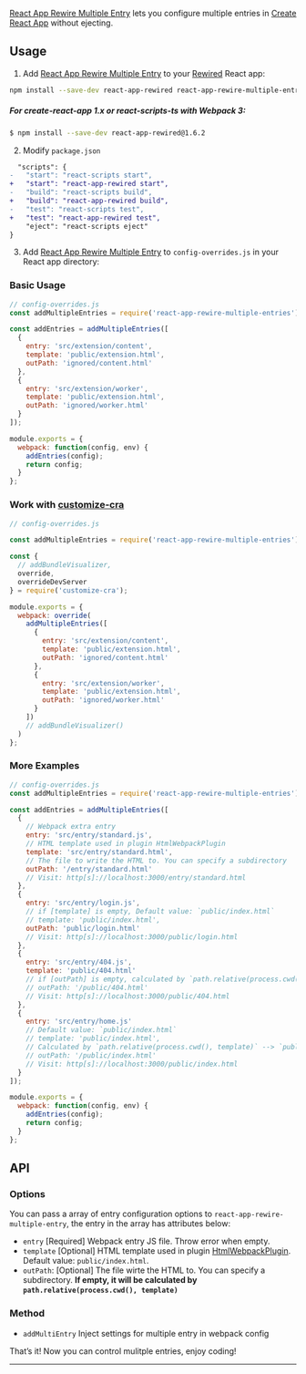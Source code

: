 [React App Rewire Multiple Entry] lets you configure multiple entries in [Create React App]
without ejecting.

## Usage

1. Add [React App Rewire Multiple Entry] to your [Rewired] React app:

```bash
npm install --save-dev react-app-rewired react-app-rewire-multiple-entry
```

##### For create-react-app 1.x or react-scripts-ts with Webpack 3:

```bash
$ npm install --save-dev react-app-rewired@1.6.2
```

2. Modify `package.json`

```diff
  "scripts": {
-   "start": "react-scripts start",
+   "start": "react-app-rewired start",
-   "build": "react-scripts build",
+   "build": "react-app-rewired build",
-   "test": "react-scripts test",
+   "test": "react-app-rewired test",
    "eject": "react-scripts eject"
}
```

3. Add [React App Rewire Multiple Entry] to `config-overrides.js` in your React app
   directory:

### Basic Usage

```js
// config-overrides.js
const addMultipleEntries = require('react-app-rewire-multiple-entries');

const addEntries = addMultipleEntries([
  {
    entry: 'src/extension/content',
    template: 'public/extension.html',
    outPath: 'ignored/content.html'
  },
  {
    entry: 'src/extension/worker',
    template: 'public/extension.html',
    outPath: 'ignored/worker.html'
  }
]);

module.exports = {
  webpack: function(config, env) {
    addEntries(config);
    return config;
  }
};
```

### Work with [customize-cra]

```js
// config-overrides.js

const addMultipleEntries = require('react-app-rewire-multiple-entries');

const {
  // addBundleVisualizer,
  override,
  overrideDevServer
} = require('customize-cra');

module.exports = {
  webpack: override(
    addMultipleEntries([
      {
        entry: 'src/extension/content',
        template: 'public/extension.html',
        outPath: 'ignored/content.html'
      },
      {
        entry: 'src/extension/worker',
        template: 'public/extension.html',
        outPath: 'ignored/worker.html'
      }
    ])
    // addBundleVisualizer()
  )
};
```

### More Examples

```js
// config-overrides.js
const addMultipleEntries = require('react-app-rewire-multiple-entries');

const addEntries = addMultipleEntries([
  {
    // Webpack extra entry
    entry: 'src/entry/standard.js',
    // HTML template used in plugin HtmlWebpackPlugin
    template: 'src/entry/standard.html',
    // The file to write the HTML to. You can specify a subdirectory
    outPath: '/entry/standard.html'
    // Visit: http[s]://localhost:3000/entry/standard.html
  },
  {
    entry: 'src/entry/login.js',
    // if [template] is empty, Default value: `public/index.html`
    // template: 'public/index.html',
    outPath: 'public/login.html'
    // Visit: http[s]://localhost:3000/public/login.html
  },
  {
    entry: 'src/entry/404.js',
    template: 'public/404.html'
    // if [outPath] is empty, calculated by `path.relative(process.cwd(), template)` --> `public/404.html`
    // outPath: '/public/404.html'
    // Visit: http[s]://localhost:3000/public/404.html
  },
  {
    entry: 'src/entry/home.js'
    // Default value: `public/index.html`
    // template: 'public/index.html',
    // Calculated by `path.relative(process.cwd(), template)` --> `public/index.html`
    // outPath: '/public/index.html'
    // Visit: http[s]://localhost:3000/public/index.html
  }
]);

module.exports = {
  webpack: function(config, env) {
    addEntries(config);
    return config;
  }
};
```

## API

### Options

You can pass a array of entry configuration options to `react-app-rewire-multiple-entry`, the entry in the array has attributes below:

- `entry` [Required] Webpack entry JS file. Throw error when empty.
- `template` [Optional] HTML template used in plugin [HtmlWebpackPlugin]. Default value: `public/index.html`.
- `outPath`: [Optional] The file wirte the HTML to. You can specify a subdirectory. **If empty, it will be calculated by `path.relative(process.cwd(), template)`**

### Method

- `addMultiEntry` Inject settings for multiple entry in webpack config

That’s it! Now you can control mulitple entries, enjoy coding!

---

[create react app]: https://github.com/facebook/create-react-app
[react app rewire multiple entry]: https://github.com/Derek-Hu/react-app-rewire-multiple-entry
[customize-cra]: https://github.com/arackaf/customize-cra#readme
[rewired]: https://github.com/timarney/react-app-rewired#how-to-rewire-your-create-react-app-project
[htmlwebpackplugin]: https://github.com/jantimon/html-webpack-plugin
